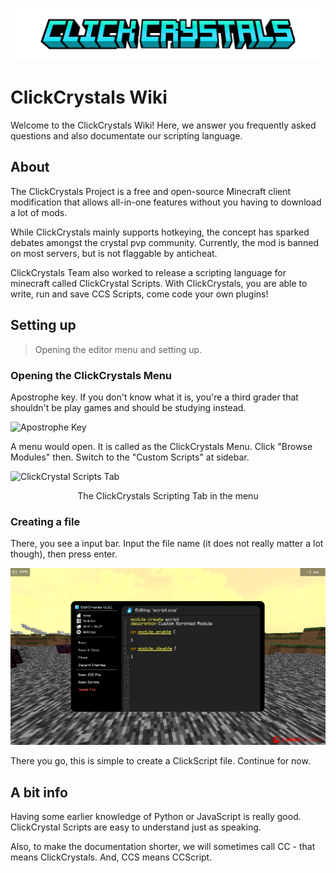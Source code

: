 ![ClickCrystals Logo](img/title.png)
# ClickCrystals Wiki

Welcome to the ClickCrystals Wiki! Here, we answer you frequently asked questions and also documentate our scripting language.

## About
The ClickCrystals Project is a free and open-source Minecraft client modification that allows all-in-one features without you having to download a lot of mods.

While ClickCrystals mainly supports hotkeying, the concept has sparked debates amongst the crystal pvp community. Currently, the mod is banned on most servers, but is not flaggable by anticheat.

ClickCrystals Team also worked to release a scripting language for minecraft called ClickCrystal Scripts. With ClickCrystals, you are able to write, run and save CCS Scripts, come code your own plugins!

## Setting up
> Opening the editor menu and setting up.

### Opening the ClickCrystals Menu
Apostrophe key. If you don't know what it is, you're a third grader that shouldn't be play games and should be studying instead.

![Apostrophe Key](https://clickcrystals.xyz/faq/assets/apostrophe.png)

A menu would open. It is called as the ClickCrystals Menu. Click "Browse Modules" then. Switch to the "Custom Scripts" at sidebar.

![ClickCrystal Scripts Tab](https://clickcrystals.xyz/common/assets/ingame/cc_scripting.png)

<div align="center">
    The ClickCrystals Scripting Tab in the menu
</div>


### Creating a file
There, you see a input bar. Input the file name (it does not really matter a lot though), then press enter.

![ClickCrystals New Script](img/editor.png)

There you go, this is simple to create a ClickScript file. Continue for now.


## A bit info

Having some earlier knowledge of Python or JavaScript is really good. ClickCrystal Scripts are easy to understand just as speaking.

Also, to make the documentation shorter, we will sometimes call CC - that means ClickCrystals. And, CCS means CCScript.